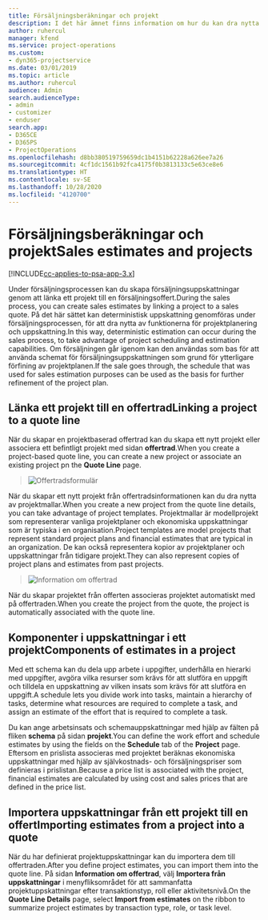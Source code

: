 ```yaml
---
title: Försäljningsberäkningar och projekt
description: I det här ämnet finns information om hur du kan dra nytta av schemat och uppskattningarna i försäljningsprocessen.
author: ruhercul
manager: kfend
ms.service: project-operations
ms.custom:
- dyn365-projectservice
ms.date: 03/01/2019
ms.topic: article
ms.author: ruhercul
audience: Admin
search.audienceType:
- admin
- customizer
- enduser
search.app:
- D365CE
- D365PS
- ProjectOperations
ms.openlocfilehash: d8bb380519759659dc1b4151b62228a626ee7a26
ms.sourcegitcommit: 4cf1dc1561b92fca4175f0b3813133c5e63ce8e6
ms.translationtype: HT
ms.contentlocale: sv-SE
ms.lasthandoff: 10/28/2020
ms.locfileid: "4120700"
---
```

# <a name="sales-estimates-and-projects"></a><span data-ttu-id="49739-103">Försäljningsberäkningar och projekt</span><span class="sxs-lookup"><span data-stu-id="49739-103">Sales estimates and projects</span></span>

[!INCLUDE[cc-applies-to-psa-app-3.x](../includes/cc-applies-to-psa-app-3x.md)]

<span data-ttu-id="49739-104">Under försäljningsprocessen kan du skapa försäljningsuppskattningar genom att länka ett projekt till en försäljningsoffert.</span><span class="sxs-lookup"><span data-stu-id="49739-104">During the sales process, you can create sales estimates by linking a project to a sales quote.</span></span> <span data-ttu-id="49739-105">På det här sättet kan deterministisk uppskattning genomföras under försäljningsprocessen, för att dra nytta av funktionerna för projektplanering och uppskattning.</span><span class="sxs-lookup"><span data-stu-id="49739-105">In this way, deterministic estimation can occur during the sales process, to take advantage of project scheduling and estimation capabilities.</span></span> <span data-ttu-id="49739-106">Om försäljningen går igenom kan den användas som bas för att använda schemat för försäljningsuppskattningen som grund för ytterligare förfining av projektplanen.</span><span class="sxs-lookup"><span data-stu-id="49739-106">If the sale goes through, the schedule that was used for sales estimation purposes can be used as the basis for further refinement of the project plan.</span></span>

## <a name="linking-a-project-to-a-quote-line"></a><span data-ttu-id="49739-107">Länka ett projekt till en offertrad</span><span class="sxs-lookup"><span data-stu-id="49739-107">Linking a project to a quote line</span></span>

<span data-ttu-id="49739-108">När du skapar en projektbaserad offertrad kan du skapa ett nytt projekt eller associera ett befintligt projekt med sidan **offertrad**.</span><span class="sxs-lookup"><span data-stu-id="49739-108">When you create a project-based quote line, you can create a new project or associate an existing project pn the **Quote Line** page.</span></span> 

> ![Offertradsformulär](media/project-8.png)
 
<span data-ttu-id="49739-110">När du skapar ett nytt projekt från offertradsinformationen kan du dra nytta av projektmallar.</span><span class="sxs-lookup"><span data-stu-id="49739-110">When you create a new project from the quote line details, you can take advantage of project templates.</span></span> <span data-ttu-id="49739-111">Projektmallar är modellprojekt som representerar vanliga projektplaner och ekonomiska uppskattningar som är typiska i en organisation.</span><span class="sxs-lookup"><span data-stu-id="49739-111">Project templates are model projects that represent standard project plans and financial estimates that are typical in an organization.</span></span> <span data-ttu-id="49739-112">De kan också representera kopior av projektplaner och uppskattningar från tidigare projekt.</span><span class="sxs-lookup"><span data-stu-id="49739-112">They can also represent copies of project plans and estimates from past projects.</span></span>

> ![Information om offertrad](media/project-9.png)
  
<span data-ttu-id="49739-114">När du skapar projektet från offerten associeras projektet automatiskt med på offertraden.</span><span class="sxs-lookup"><span data-stu-id="49739-114">When you create the project from the quote, the project is automatically associated with the quote line.</span></span>

## <a name="components-of-estimates-in-a-project"></a><span data-ttu-id="49739-115">Komponenter i uppskattningar i ett projekt</span><span class="sxs-lookup"><span data-stu-id="49739-115">Components of estimates in a project</span></span>

<span data-ttu-id="49739-116">Med ett schema kan du dela upp arbete i uppgifter, underhålla en hierarki med uppgifter, avgöra vilka resurser som krävs för att slutföra en uppgift och tilldela en uppskattning av vilken insats som krävs för att slutföra en uppgift.</span><span class="sxs-lookup"><span data-stu-id="49739-116">A schedule lets you divide work into tasks, maintain a hierarchy of tasks, determine what resources are required to complete a task, and assign an estimate of the effort that is required to complete a task.</span></span>

<span data-ttu-id="49739-117">Du kan ange arbetsinsats och schemauppskattningar med hjälp av fälten på fliken **schema** på sidan **projekt**.</span><span class="sxs-lookup"><span data-stu-id="49739-117">You can define the work effort and schedule estimates by using the fields on the **Schedule** tab of the **Project** page.</span></span> <span data-ttu-id="49739-118">Eftersom en prislista associeras med projektet beräknas ekonomiska uppskattningar med hjälp av självkostnads- och försäljningspriser som definieras i prislistan.</span><span class="sxs-lookup"><span data-stu-id="49739-118">Because a price list is associated with the project, financial estimates are calculated by using cost and sales prices that are defined in the price list.</span></span>

## <a name="importing-estimates-from-a-project-into-a-quote"></a><span data-ttu-id="49739-119">Importera uppskattningar från ett projekt till en offert</span><span class="sxs-lookup"><span data-stu-id="49739-119">Importing estimates from a project into a quote</span></span>

<span data-ttu-id="49739-120">När du har definierat projektuppskattningar kan du importera dem till offertraden.</span><span class="sxs-lookup"><span data-stu-id="49739-120">After you define project estimates, you can import them into the quote line.</span></span> <span data-ttu-id="49739-121">På sidan **Information om offertrad**, välj **Importera från uppskattningar** i menyfliksområdet för att sammanfatta projektuppskattningar efter transaktionstyp, roll eller aktivitetsnivå.</span><span class="sxs-lookup"><span data-stu-id="49739-121">On the **Quote Line Details** page, select **Import from estimates** on the ribbon to summarize project estimates by transaction type, role, or task level.</span></span>
